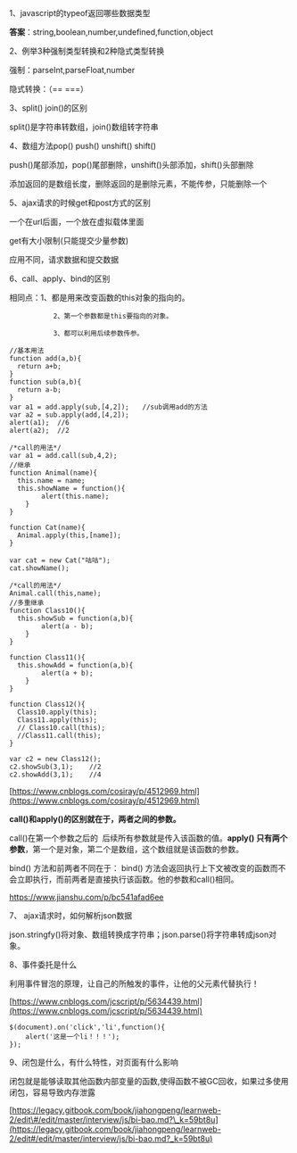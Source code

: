 1、javascript的typeof返回哪些数据类型

**答案**：string,boolean,number,undefined,function,object

2、例举3种强制类型转换和2种隐式类型转换

强制：parseInt,parseFloat,number

隐式转换：（==   ===）

3、split\(\) join\(\)的区别

split\(\)是字符串转数组，join\(\)数组转字符串

4、数组方法pop\(\) push\(\) unshift\(\) shift\(\)

push\(\)尾部添加，pop\(\)尾部删除，unshift\(\)头部添加，shift\(\)头部删除

添加返回的是数组长度，删除返回的是删除元素，不能传参，只能删除一个

5、ajax请求的时候get和post方式的区别

一个在url后面，一个放在虚拟载体里面

get有大小限制\(只能提交少量参数\)

应用不同，请求数据和提交数据

6、call、apply、bind的区别

相同点：1、都是用来改变函数的this对象的指向的。

```
           2、第一个参数都是this要指向的对象。

           3、都可以利用后续参数传参。
```

```
//基本用法
function add(a,b){
  return a+b;  
}
function sub(a,b){
  return a-b;  
}
var a1 = add.apply(sub,[4,2]);　　//sub调用add的方法
var a2 = sub.apply(add,[4,2]);
alert(a1);  //6     
alert(a2);  //2

/*call的用法*/
var a1 = add.call(sub,4,2);
//继承
function Animal(name){
  this.name = name;
  this.showName = function(){
        alert(this.name);    
    }    
}

function Cat(name){
  Animal.apply(this,[name]);    
}

var cat = new Cat("咕咕");
cat.showName();

/*call的用法*/
Animal.call(this,name);
//多重继承
function Class10(){
  this.showSub = function(a,b){
        alert(a - b);
    }   
}

function Class11(){
  this.showAdd = function(a,b){
        alert(a + b);
    }  
}

function Class12(){
  Class10.apply(this);
  Class11.apply(this);   
  // Class10.call(this);
  //Class11.call(this);  
}

var c2 = new Class12();
c2.showSub(3,1);    //2
c2.showAdd(3,1);    //4
```

[https://www.cnblogs.com/cosiray/p/4512969.html](https://www.cnblogs.com/cosiray/p/4512969.html)

**call\(\)和apply\(\)的区别就在于，两者之间的参数。**

call\(\)在第一个参数之后的  后续所有参数就是传入该函数的值。**apply\(\) 只有两个参数**，第一个是对象，第二个是数组，这个数组就是该函数的参数。

bind\(\) 方法和前两者不同在于： bind\(\) 方法会返回执行上下文被改变的函数而不会立即执行，而前两者是直接执行该函数。他的参数和call\(\)相同。

https://www.jianshu.com/p/bc541afad6ee

7、 ajax请求时，如何解析json数据

json.stringfy\(\)将对象、数组转换成字符串；json.parse\(\)将字符串转成json对象。

8、事件委托是什么

利用事件冒泡的原理，让自己的所触发的事件，让他的父元素代替执行！

[https://www.cnblogs.com/jcscript/p/5634439.html](https://www.cnblogs.com/jcscript/p/5634439.html)

```
$(document).on('click','li',function(){
    alert('这是一个li！！！');
});
```

9、闭包是什么，有什么特性，对页面有什么影响

闭包就是能够读取其他函数内部变量的函数,使得函数不被GC回收，如果过多使用闭包，容易导致内存泄露

[https://legacy.gitbook.com/book/jiahongpeng/learnweb-2/edit\#/edit/master/interview/js/bi-bao.md?\_k=59bt8u](https://legacy.gitbook.com/book/jiahongpeng/learnweb-2/edit#/edit/master/interview/js/bi-bao.md?_k=59bt8u)

